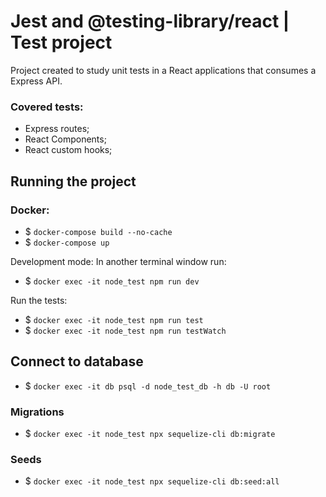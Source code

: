 # Jest and @testing-library/react | Test project

Project created to study unit tests in a React applications that consumes a Express API.

### Covered tests:
- Express routes;
- React Components;
- React custom hooks;

## Running the project

### Docker:
- $ `docker-compose build --no-cache`
- $ `docker-compose up`

Development mode:
In another terminal window run:
- $ `docker exec -it node_test npm run dev`

Run the tests:
- $ `docker exec -it node_test npm run test` 
- $ `docker exec -it node_test npm run testWatch`

## Connect to database
- $ `docker exec -it db psql -d node_test_db -h db -U root`

### Migrations
- $ `docker exec -it node_test npx sequelize-cli db:migrate`

### Seeds
- $ `docker exec -it node_test npx sequelize-cli db:seed:all`
